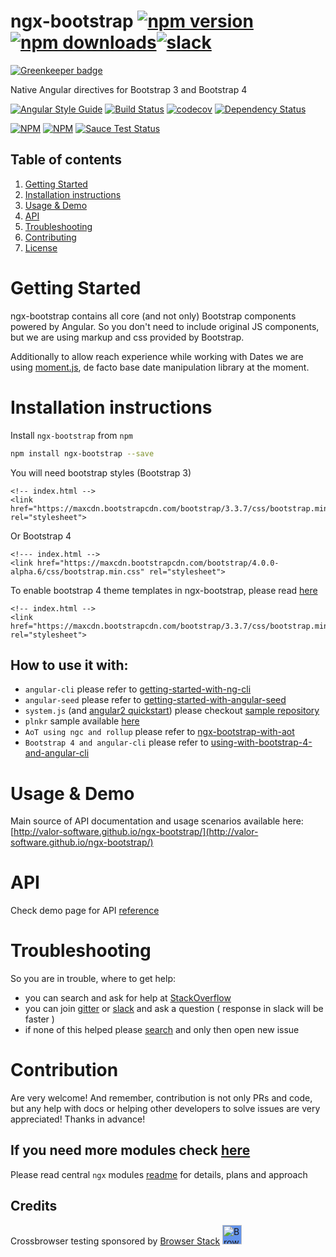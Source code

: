 # ngx-bootstrap [![npm version](https://badge.fury.io/js/ngx-bootstrap.svg)](http://badge.fury.io/js/ngx-bootstrap) [![npm downloads](https://img.shields.io/npm/dm/ngx-bootstrap.svg)](https://npmjs.org/ngx-bootstrap)[![slack](https://ngx-slack.herokuapp.com/badge.svg)](https://ngx-slack.herokuapp.com)
[![Greenkeeper badge](https://badges.greenkeeper.io/valor-software/ngx-bootstrap.svg)](https://greenkeeper.io/)

Native Angular directives for Bootstrap 3 and Bootstrap 4

[![Angular Style Guide](https://mgechev.github.io/angular2-style-guide/images/badge.svg)](https://angular.io/guide/styleguide)
[![Build Status](https://travis-ci.org/valor-software/ngx-bootstrap.svg?branch=master)](https://travis-ci.org/valor-software/ngx-bootstrap)
[![codecov](https://codecov.io/gh/valor-software/ngx-bootstrap/branch/development/graph/badge.svg)](https://codecov.io/gh/valor-software/ngx-bootstrap)
[![Dependency Status](https://david-dm.org/valor-software/ngx-bootstrap.svg)](https://david-dm.org/valor-software/ngx-bootstrap)

[![NPM](https://nodei.co/npm/ngx-bootstrap.png?downloads=true&downloadRank=true&stars=true)](https://npmjs.org/ngx-bootstrap)
[![NPM](https://nodei.co/npm-dl/ngx-bootstrap.png?height=3&months=6)](https://npmjs.org/ngx-bootstrap)
[![Sauce Test Status](https://saucelabs.com/browser-matrix/valorkin.svg)](https://saucelabs.com/u/valorkin)

## Table of contents 
1. [Getting Started](#getting-started)
2. [Installation instructions](#installation-instructions)
3. [Usage & Demo](#usage--demo)
4. [API](#api)
5. [Troubleshooting](#troubleshooting)
6. [Contributing](#contribution)
7. [License](#license)

# Getting Started

ngx-bootstrap contains all core (and not only) Bootstrap components powered by Angular. So you don't need to include original JS components, but we are using markup and css provided by Bootstrap.
    
Additionally to allow reach experience while working with Dates we are using [moment.js](http://momentjs.com/), de facto base date manipulation library at the moment.

# Installation instructions

Install `ngx-bootstrap` from `npm`
```bash
npm install ngx-bootstrap --save
```

You will need bootstrap styles (Bootstrap 3)

```
<!-- index.html -->
<link href="https://maxcdn.bootstrapcdn.com/bootstrap/3.3.7/css/bootstrap.min.css" rel="stylesheet">
```

Or Bootstrap 4
```
<!--- index.html -->
<link href="https://maxcdn.bootstrapcdn.com/bootstrap/4.0.0-alpha.6/css/bootstrap.min.css" rel="stylesheet">
```
To enable bootstrap 4 theme templates in ngx-bootstrap, please read
[here](https://github.com/valor-software/ngx-bootstrap/blob/development/docs/getting-started/bootstrap4.md)

```
<!-- index.html -->
<link href="https://maxcdn.bootstrapcdn.com/bootstrap/3.3.7/css/bootstrap.min.css" rel="stylesheet">
```


## How to use it with:
 - `angular-cli` please refer to [getting-started-with-ng-cli](https://github.com/valor-software/ngx-bootstrap/tree/development/docs/getting-started/ng-cli.md)
 - `angular-seed` please refer to [getting-started-with-angular-seed](https://github.com/valor-software/ngx-bootstrap/tree/development/docs/getting-started/angular-seed.md)
 - `system.js` (and [angular2 quickstart](https://angular.io/docs/ts/latest/quickstart.html)) please checkout [sample repository](https://github.com/valor-software/angular2-quickstart) 
 - `plnkr` sample available [here](http://bit.ly/ngx-bootstrap-plnkr)
 - `AoT using ngc and rollup` please refer to [ngx-bootstrap-with-aot](https://github.com/valor-software/ngx-bootstrap/tree/development/docs/getting-started/aot.md)
 - `Bootstrap 4 and angular-cli` please refer to [using-with-bootstrap-4-and-angular-cli](https://github.com/valor-software/ngx-bootstrap/tree/development/docs/getting-started/bootstrap4.md)

# Usage & Demo

Main source of API documentation and usage scenarios available here: 
[http://valor-software.github.io/ngx-bootstrap/](http://valor-software.github.io/ngx-bootstrap/)

# API
Check demo page for API [reference](http://valor-software.github.io/ngx-bootstrap/)

# Troubleshooting

So you are in trouble, where to get help:
- you can search and ask for help at [StackOverflow](https://stackoverflow.com/questions/tagged/ngx-bootstrap)
- you can join [gitter](https://gitter.im/valor-software/ngx-bootstrap) or [slack](https://ngx-slack.herokuapp.com/) and ask a question ( response in slack will be faster )
- if none of this helped please [search](https://github.com/valor-software/ngx-bootstrap/issues?utf8=%E2%9C%93&q=is%3Aissue) and only then open new issue

# Contribution

Are very welcome! And remember, contribution is not only PRs and code, but any help with docs or helping other developers to solve issues are very appreciated! Thanks in advance! 

## If you need more modules check [here](https://github.com/valor-software/ng2-plans)

Please read central `ngx` modules [readme](https://github.com/valor-software/ng2-plans) for details, plans and approach

## Credits
Crossbrowser testing sponsored by [Browser Stack](https://www.browserstack.com)
[<img src="https://camo.githubusercontent.com/a7b268f2785656ab3ca7b1cbb1633ee5affceb8f/68747470733a2f2f64677a6f7139623561736a67312e636c6f756466726f6e742e6e65742f70726f64756374696f6e2f696d616765732f6c61796f75742f6c6f676f2d6865616465722e706e67" alt="Browser Stack" height="31px" style="background: cornflowerblue;">](https://www.browserstack.com)
